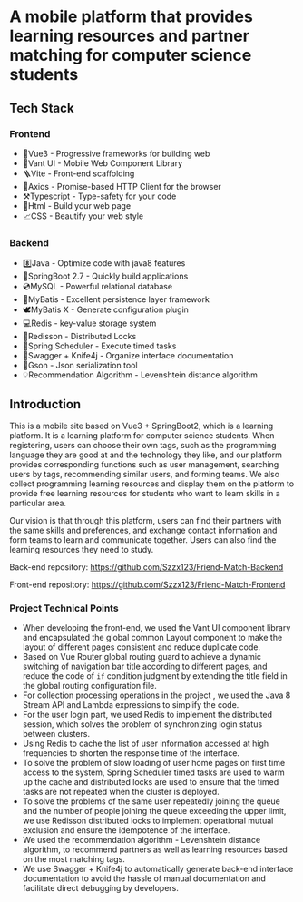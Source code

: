 # A mobile platform that provides learning resources and partner matching for computer science students

## Tech Stack

### Frontend

- 🌲Vue3 - Progressive frameworks for building web
- 📱Vant UI - Mobile Web Component Library
- 🪜Vite - Front-end scaffolding
- 🔗Axios - Promise-based HTTP Client for the browser
- ⚒️Typescript - Type-safety for your code
- 🧾Html - Build your web page
- 📈CSS - Beautify your web style

### Backend

- 8️⃣Java - Optimize code with java8 features
- 🍃SpringBoot 2.7 - Quickly build applications
- 💿MySQL - Powerful relational database
- 🦅MyBatis - Excellent persistence layer framework
- 🕊️MyBatis X - Generate configuration plugin
- 💻Redis - key-value storage system
- 🔑Redisson - Distributed Locks
- 🧭Spring Scheduler - Execute timed tasks
- 📑Swagger + Knife4j - Organize interface documentation
- 🚄Gson - Json serialization tool
- 💡Recommendation Algorithm - Levenshtein distance algorithm

## Introduction

This is a mobile site based on Vue3 + SpringBoot2, which is a learning platform. It is a learning platform for computer science students. When registering, users can choose their own tags, such as the programming language they are good at and the technology they like, and our platform provides corresponding functions such as user management, searching users by tags, recommending similar users, and forming teams. We also collect programming learning resources and display them on the platform to provide free learning resources for students who want to learn skills in a particular area. 

Our vision is that through this platform, users can find their partners with the same skills and preferences, and exchange contact information and form teams to learn and communicate together. Users can also find the learning resources they need to study.

Back-end repository: https://github.com/Szzx123/Friend-Match-Backend

Front-end repository: https://github.com/Szzx123/Friend-Match-Frontend

### Project Technical Points

- When developing the front-end, we used the Vant UI component library and encapsulated the global common Layout component to make the layout of different pages consistent and reduce duplicate code.
- Based on Vue Router global routing guard to achieve a dynamic switching of navigation bar title according to different pages, and reduce the code of `if` condition judgment by extending the title field in the global routing configuration file.
- For collection processing operations in the project , we used the Java 8 Stream API and Lambda expressions to simplify the code.
- For the user login part, we used Redis to implement the distributed session, which solves the problem of synchronizing login status between clusters.
- Using Redis to cache the list of user information accessed at high frequencies to shorten the response time of the interface.
- To solve the problem of slow loading of user home pages on first time access to the system, Spring Scheduler timed tasks are used to warm up the cache and distributed locks are used to ensure that the timed tasks are not repeated when the cluster is deployed.
- To solve the problems of the same user repeatedly joining the queue and the number of people joining the queue exceeding the upper limit, we use Redisson distributed locks to implement operational mutual exclusion and ensure the idempotence of the interface.
- We used the recommendation algorithm  - Levenshtein distance algorithm, to recommend partners as well as learning resources based on the most matching tags.
- We use Swagger + Knife4j to automatically generate back-end interface documentation to avoid the hassle of manual documentation and facilitate direct debugging by developers.

